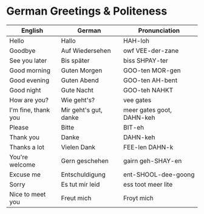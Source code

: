 # German Greetings & Politeness

| English | German | Pronunciation |
|----------------|----------------|----------------|
| Hello | Hallo | HAH-loh |
| Goodbye | Auf Wiedersehen | owf VEE-der-zane |
| See you later | Bis später | biss SHPAY-ter |
| Good morning | Guten Morgen | GOO-ten MOR-gen |
| Good evening | Guten Abend | GOO-ten AH-bent |
| Good night | Gute Nacht | GOO-teh NAHKT |
| How are you? | Wie geht's? | vee gates |
| I'm fine, thank you | Mir geht's gut, danke | meer gates goot, DAHN-keh |
| Please | Bitte | BIT-eh |
| Thank you | Danke | DAHN-keh |
| Thanks a lot | Vielen Dank | FEE-len DAHN-k |
| You're welcome | Gern geschehen | gairn geh-SHAY-en |
| Excuse me | Entschuldigung | ent-SHOOL-dee-goong |
| Sorry | Es tut mir leid | ess toot meer lite |
| Nice to meet you | Freut mich | Froyt mich |
